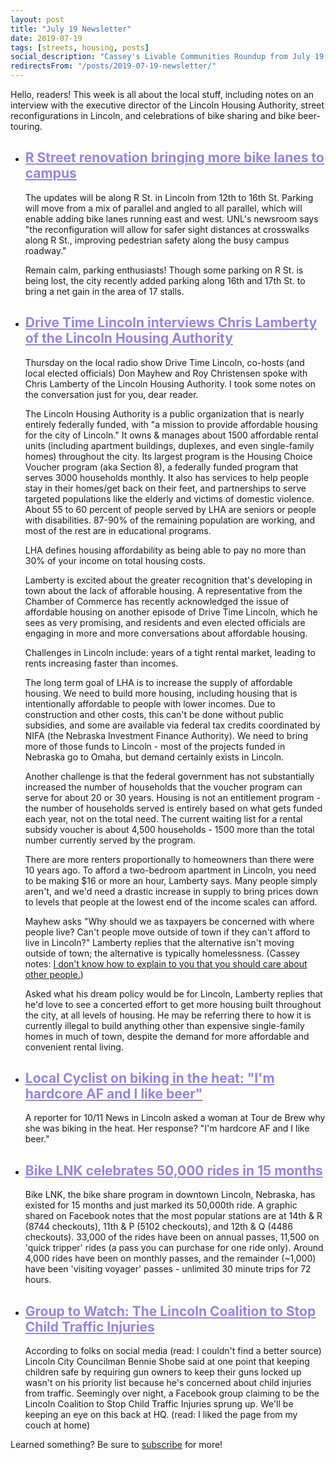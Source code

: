 ```yaml
---
layout: post
title: "July 19 Newsletter"
date: 2019-07-19
tags: [streets, housing, posts]
social_description: "Cassey's Livable Communities Roundup from July 19, 2019"
redirectsFrom: "/posts/2019-07-19-newsletter/"
---
```

<div> <p>Hello, readers! This week is all about the local stuff, including notes on an interview with the executive director of the Lincoln Housing Authority, street reconfigurations in Lincoln, and celebrations of bike sharing and bike beer-touring.</p> <ul> <li> <h2 style="color: #9883E5 !important"> <a style="color: #9883E5 !important" href="">R Street renovation bringing more bike lanes to campus</a> </h2> <p>The updates will be along R St. in Lincoln from 12th to 16th St. Parking will move from a mix of parallel and angled to all parallel, which will enable adding bike lanes running east and west. UNL's newsroom says &quot;the reconfiguration will allow for safer sight distances at crosswalks along R St., improving pedestrian safety along the busy campus roadway.&quot;</p> <p>Remain calm, parking enthusiasts! Though some parking on R St. is being lost, the city recently added parking along 16th and 17th St. to bring a net gain in the area of 17 stalls.</p> </li> <li> <h2 style="color: #9883E5 !important"> <a style="color: #9883E5 !important" href="">Drive Time Lincoln interviews Chris Lamberty of the Lincoln Housing Authority</a> </h2> <p>Thursday on the local radio show Drive Time Lincoln, co-hosts (and local elected officials) Don Mayhew and Roy Christensen spoke with Chris Lamberty of the Lincoln Housing Authority. I took some notes on the conversation just for you, dear reader.</p> <p>The Lincoln Housing Authority is a public organization that is nearly entirely federally funded, with &quot;a mission to provide affordable housing for the city of Lincoln.&quot; It owns &amp; manages about 1500 affordable rental units (including apartment buildings, duplexes, and even single-family homes) throughout the city. Its largest program is the Housing Choice Voucher program (aka Section 8), a federally funded program that serves 3000 households monthly. It also has services to help people stay in their homes/get back on their feet, and partnerships to serve targeted populations like the elderly and victims of domestic violence. About 55 to 60 percent of people served by LHA are seniors or people with disabilities. 87-90% of the remaining population are working, and most of the rest are in educational programs.</p> <p>LHA defines housing affordability as being able to pay no more than 30% of your income on total housing costs.</p> <p>Lamberty is excited about the greater recognition that's developing in town about the lack of afforable housing. A representative from the Chamber of Commerce has recently acknowledged the issue of affordable housing on another episode of Drive Time Lincoln, which he sees as very promising, and residents and even elected officials are engaging in more and more conversations about affordable housing.</p> <p>Challenges in Lincoln include: years of a tight rental market, leading to rents increasing faster than incomes.</p> <p>The long term goal of LHA is to increase the supply of affordable housing. We need to build more housing, including housing that is intentionally affordable to people with lower incomes. Due to construction and other costs, this can't be done without public subsidies, and some are available via federal tax credits coordinated by NIFA (the Nebraska Investment Finance Authority). We need to bring more of those funds to Lincoln - most of the projects funded in Nebraska go to Omaha, but demand certainly exists in Lincoln.</p> <p>Another challenge is that the federal government has not substantially increased the number of households that the voucher program can serve for about 20 or 30 years. Housing is not an entitlement program - the number of households served is entirely based on what gets funded each year, not on the total need. The current waiting list for a rental subsidy voucher is about 4,500 households - 1500 more than the total number currently served by the program.</p> <p>There are more renters proportionally to homeowners than there were 10 years ago. To afford a two-bedroom apartment in Lincoln, you need to be making $16 or more an hour, Lamberty says. Many people simply aren't, and we'd need a drastic increase in supply to bring prices down to levels that people at the lowest end of the income scales can afford.</p> <p>Mayhew asks &quot;Why should we as taxpayers be concerned with where people live? Can't people move outside of town if they can't afford to live in Lincoln?&quot; Lamberty replies that the alternative isn't moving outside of town; the alternative is typically homelessness. (Cassey notes: <a href="https://www.huffpost.com/entry/i-dont-know-how-to-explain-to-you-that-you-should_b_59519811e4b0f078efd98440">I don't know how to explain to you that you should care about other people.</a>)</p> <p>Asked what his dream policy would be for Lincoln, Lamberty replies that he'd love to see a concerted effort to get more housing built throughout the city, at all levels of housing. He may be referring there to how it is currently illegal to build anything other than expensive single-family homes in much of town, despite the demand for more affordable and convenient rental living.</p> </li> <li> <h2 style="color: #9883E5 !important"> <a style="color: #9883E5 !important" href="">Local Cyclist on biking in the heat: &quot;I&#x27;m hardcore AF and I like beer&quot;</a> </h2> <p>A reporter for 10/11 News in Lincoln asked a woman at Tour de Brew why she was biking in the heat. Her response? &quot;I'm hardcore AF and I like beer.&quot;</p> </li> <li> <h2 style="color: #9883E5 !important"> <a style="color: #9883E5 !important" href="">Bike LNK celebrates 50,000 rides in 15 months</a> </h2> <p>Bike LNK, the bike share program in downtown Lincoln, Nebraska, has existed for 15 months and just marked its 50,000th ride. A graphic shared on Facebook notes that the most popular stations are at 14th &amp; R (8744 checkouts), 11th &amp; P (5102 checkouts), and 12th &amp; Q (4486 checkouts). 33,000 of the rides have been on annual passes, 11,500 on 'quick tripper' rides (a pass you can purchase for one ride only). Around 4,000 rides have been on monthly passes, and the remainder (~1,000) have been 'visiting voyager' passes - unlimited 30 minute trips for 72 hours.</p> </li> <li> <h2 style="color: #9883E5 !important"> <a style="color: #9883E5 !important" href="">Group to Watch: The Lincoln Coalition to Stop Child Traffic Injuries</a> </h2> <p>According to folks on social media (read: I couldn't find a better source) Lincoln City Councilman Bennie Shobe said at one point that keeping children safe by requiring gun owners to keep their guns locked up wasn't on his priority list because he's concerned about child injuries from traffic. Seemingly over night, a Facebook group claiming to be the Lincoln Coalition to Stop Child Traffic Injuries sprung up. We'll be keeping an eye on this back at HQ. (read: I liked the page from my couch at home)</p> </li> </ul> <p>Learned something? Be sure to <a href="https://tinyletter.com/cassey">subscribe</a> for more!</p> </div>
